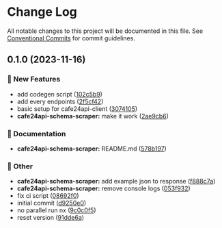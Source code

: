 # Change Log

All notable changes to this project will be documented in this file.
See [Conventional Commits](https://conventionalcommits.org) for commit guidelines.

## 0.1.0 (2023-11-16)

### :rocket: New Features

- add codegen script ([102c5b9](https://github.com/shepherd231/cafe24api-client/commit/102c5b95a7b5c46e38f3c74c4ca7a56df4ef8193))
- add every endpoints ([2f5cf42](https://github.com/shepherd231/cafe24api-client/commit/2f5cf4227ec842eb5dac84df3af8aeabbedf32e4))
- basic setup for cafe24api-client ([3074105](https://github.com/shepherd231/cafe24api-client/commit/3074105314c58717d17be61d06aac8ea10076ab4))
- **cafe24api-schema-scraper:** make it work ([2ae9cb6](https://github.com/shepherd231/cafe24api-client/commit/2ae9cb684d68d3a64c606fb3f62316c2361c8397))

### :memo: Documentation

- **cafe24api-schema-scraper:** README.md ([578b197](https://github.com/shepherd231/cafe24api-client/commit/578b197e800b9fa078ea6616195419e618199e8e))

### :mega: Other

- **cafe24api-schema-scraper:** add example json to response ([f888c7a](https://github.com/shepherd231/cafe24api-client/commit/f888c7a231f30246a1f39557e669120d888ef101))
- **cafe24api-schema-scraper:** remove console logs ([053f932](https://github.com/shepherd231/cafe24api-client/commit/053f932e33066bd259455fabc4f2ed4d56bb7c98))
- fix ci script ([08692f0](https://github.com/shepherd231/cafe24api-client/commit/08692f0c22889bdc3508d2fedf5b28c2a07e75f8))
- initial commit ([d9250e0](https://github.com/shepherd231/cafe24api-client/commit/d9250e0f80a1789e5a5813a7b2ab97e8999d9c31))
- no parallel run nx ([9c0c0f5](https://github.com/shepherd231/cafe24api-client/commit/9c0c0f519cd6ed837585c8143fb4aa6b7f20d8fb))
- reset version ([91dde6a](https://github.com/shepherd231/cafe24api-client/commit/91dde6a6a09458e5f160bb0bdf62545513bd5067))
